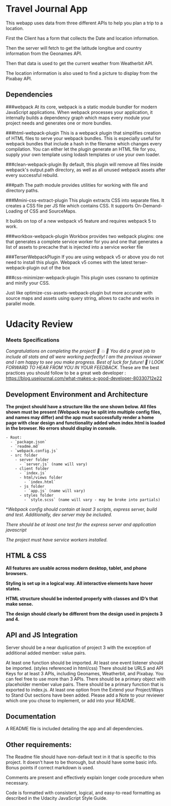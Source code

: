 # Travel Journal App
This webapp uses data from three different APIs to help you plan a trip to a location.

First the Client has a form that collects the Date and location information.

Then the server will fetch to get the latitude longitue and country information from the Geonames API.

Then that data is used to get the current weather from Weatherbit API.

The location information is also used to find a picture to display from the Pixabay API.


## Dependencies

###webpack
At its core, webpack is a static module bundler for modern JavaScript applications. When webpack processes your application, it internally builds a dependency graph which maps every module your project needs and generates one or more bundles.

###html-webpack-plugin
This is a webpack plugin that simplifies creation of HTML files to serve your webpack bundles. This is especially useful for webpack bundles that include a hash in the filename which changes every compilation. You can either let the plugin generate an HTML file for you, supply your own template using lodash templates or use your own loader.

###clean-webpack-plugin
By default, this plugin will remove all files inside webpack's output.path directory, as well as all unused webpack assets after every successful rebuild.

###path
The path module provides utilities for working with file and directory paths.

###Mmini-css-extract-plugin
This plugin extracts CSS into separate files. It creates a CSS file per JS file which contains CSS. It supports On-Demand-Loading of CSS and SourceMaps.

It builds on top of a new webpack v5 feature and requires webpack 5 to work.

###workbox-webpack-plugin
Workbox provides two webpack plugins: one that generates a complete service worker for you and one that generates a list of assets to precache that is injected into a service worker file

###TerserWebpackPlugin
If you are using webpack v5 or above you do not need to install this plugin. Webpack v5 comes with the latest terser-webpack-plugin out of the box

###css-minimizer-webpack-plugin
This plugin uses cssnano to optimize and minify your CSS.

Just like optimize-css-assets-webpack-plugin but more accurate with source maps and assets using query string, allows to cache and works in parallel mode.

# Udacity Review

### Meets Specifications
*Congratulations on completing the project! :clap: :boom: :tada:*
*You did a great job to include all stats and all were working perfectly! I am the previous reviewer and I am happy to see you make progress.*
*Best of luck for future! :clap:*
*I LOOK FORWARD TO HEAR FROM YOU IN YOUR FEEDBACK*.
These are the best practices you should follow to be a great web developer :
https://blog.usejournal.com/what-makes-a-good-developer-80330712e22

## Development Environment and Architecture
**The project should have a structure like the one shown below. All files shown must be present (Webpack may be split into multiple config files, and names may differ) and the app must successfully render a home page with clear design and functionality added when index.html is loaded in the browser. No errors should display in console.**
```
- Root:
  - `package.json`
  - `readme.md`
  - `webpack.config.js`
  - src folder
    - server folder
      - `server.js` (name will vary)
    - client folder
      - `index.js`
      - html/views folder
        - `index.html`
      - js folder
        - `app.js` (name will vary)
      - styles folder
        - `style.scss` (name will vary - may be broke into partials)
```

**Webpack config should contain at least 3 scripts, express server, build and test. Additionally, dev server may be included.*

*There should be at least one test for the express server and application javascript*

*The project must have service workers installed.*

## HTML & CSS
**All features are usable across modern desktop, tablet, and phone browsers.**

**Styling is set up in a logical way. All interactive elements have hover states.**

**HTML structure should be indented properly with classes and ID’s that make sense.**

**The design should clearly be different from the design used in projects 3 and 4.**

## API and JS Integration
Server should be a near duplication of project 3 with the exception of additional added member: value pairs.

At least one function should be imported.
At least one event listener should be imported.
(styles referenced in html/css)
There should be URLS and API Keys for at least 3 APIs, including Geonames, Weatherbit, and Pixabay. You can feel free to use more than 3 APIs.
There should be a primary object with placeholder member value pairs.
There should be a primary function that is exported to index.js.
At least one option from the Extend your Project/Ways to Stand Out sections have been added. Please add a Note to your reviewer which one you chose to implement, or add into your README.

## Documentation
A README file is included detailing the app and all dependencies.

## Other requirements:
The Readme file should have non-default text in it that is specific to this project. It doesn’t have to be thorough, but should have some basic info. Bonus points if correct markdown is used.

Comments are present and effectively explain longer code procedure when necessary.

Code is formatted with consistent, logical, and easy-to-read formatting as described in the Udacity JavaScript Style Guide.

